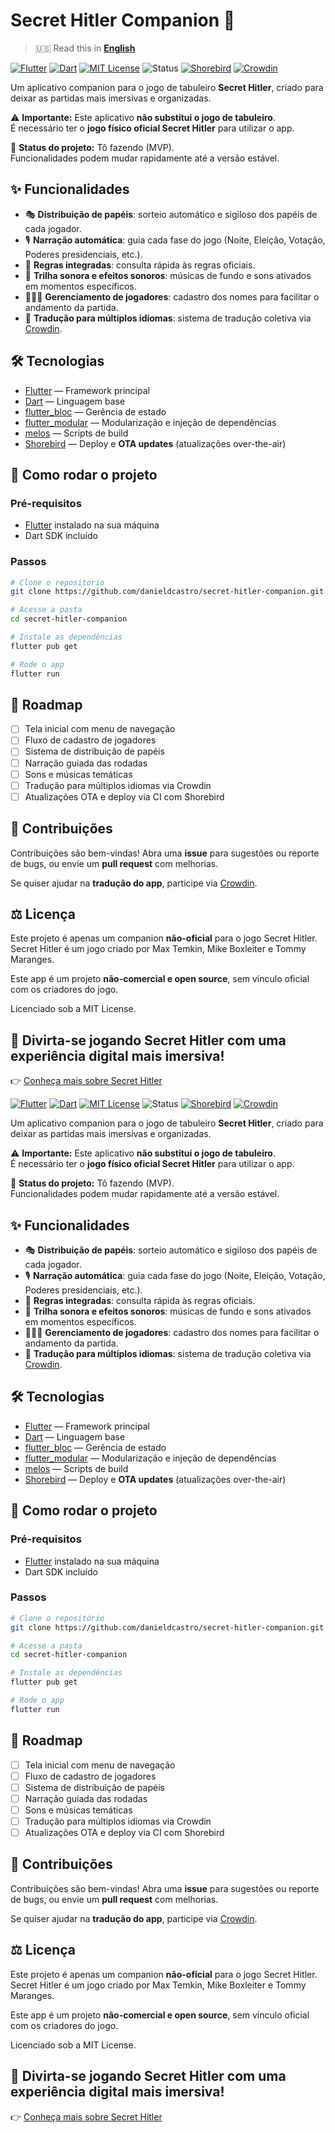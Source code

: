 # Secret Hitler Companion 🥸

> 🇺🇸 Read this in [**English**](README.md)

[![Flutter](https://img.shields.io/badge/Flutter-3.35.3-blue?logo=flutter)](https://flutter.dev/)
[![Dart](https://img.shields.io/badge/Dart-3.9.2-0175C2?logo=dart)](https://dart.dev/)
[![MIT License](https://img.shields.io/badge/licença-MIT-green.svg)](LICENSE)
![Status](https://img.shields.io/badge/status-tô%20fazendo-orange)
[![Shorebird](https://img.shields.io/badge/Shorebird-atualizações%20OTA-00BFA6?logo=bird)](https://shorebird.dev/)
[![Crowdin](https://badges.crowdin.net/badge/light/crowdin-on-dark.png)](https://crowdin.com/project/secret-hitler-companion)

Um aplicativo companion para o jogo de tabuleiro **Secret Hitler**, criado para deixar as partidas mais imersivas e organizadas.  

⚠️ **Importante:** Este aplicativo **não substitui o jogo de tabuleiro**.  
É necessário ter o **jogo físico oficial Secret Hitler** para utilizar o app.  

📌 **Status do projeto:** Tô fazendo (MVP).  
Funcionalidades podem mudar rapidamente até a versão estável.  

## ✨ Funcionalidades

- 🎭 **Distribuição de papéis**: sorteio automático e sigiloso dos papéis de cada jogador.  
- 🎙️ **Narração automática**: guia cada fase do jogo (Noite, Eleição, Votação, Poderes presidenciais, etc.).  
- 📖 **Regras integradas**: consulta rápida às regras oficiais.  
- 🎵 **Trilha sonora e efeitos sonoros**: músicas de fundo e sons ativados em momentos específicos.  
- 🧑‍🤝‍🧑 **Gerenciamento de jogadores**: cadastro dos nomes para facilitar o andamento da partida.  
- 👅 **Tradução para múltiplos idiomas**: sistema de tradução coletiva via [Crowdin](https://crowdin.com/).  

## 🛠️ Tecnologias

- [Flutter](https://flutter.dev/) — Framework principal  
- [Dart](https://dart.dev/) — Linguagem base  
- [flutter_bloc](https://pub.dev/packages/flutter_bloc) — Gerência de estado  
- [flutter_modular](https://pub.dev/packages/flutter_modular) — Modularização e injeção de dependências  
- [melos](https://melos.invertase.dev/) — Scripts de build  
- [Shorebird](https://shorebird.dev/) — Deploy e **OTA updates** (atualizações over-the-air) 

## 🚀 Como rodar o projeto

### Pré-requisitos
- [Flutter](https://flutter.dev/docs/get-started/install) instalado na sua máquina  
- Dart SDK incluído  

### Passos
```bash
# Clone o repositório
git clone https://github.com/danieldcastro/secret-hitler-companion.git

# Acesse a pasta
cd secret-hitler-companion

# Instale as dependências
flutter pub get

# Rode o app
flutter run
````

## 📌 Roadmap

* [ ] Tela inicial com menu de navegação
* [ ] Fluxo de cadastro de jogadores
* [ ] Sistema de distribuição de papéis
* [ ] Narração guiada das rodadas
* [ ] Sons e músicas temáticas
* [ ] Tradução para múltiplos idiomas via Crowdin
* [ ] Atualizações OTA e deploy via CI com Shorebird

## 🤝 Contribuições

Contribuições são bem-vindas!
Abra uma **issue** para sugestões ou reporte de bugs, ou envie um **pull request** com melhorias.

Se quiser ajudar na **tradução do app**, participe via [Crowdin](https://crowdin.com/).

## ⚖️ Licença

Este projeto é apenas um companion **não-oficial** para o jogo Secret Hitler.
Secret Hitler é um jogo criado por Max Temkin, Mike Boxleiter e Tommy Maranges.

Este app é um projeto **não-comercial e open source**, sem vínculo oficial com os criadores do jogo.

Licenciado sob a MIT License.

## 🎲 Divirta-se jogando Secret Hitler com uma experiência digital mais imersiva!

👉 [Conheça mais sobre Secret Hitler](https://www.secrethitler.com/)

[![Flutter](https://img.shields.io/badge/Flutter-3.35.3-blue?logo=flutter)](https://flutter.dev/)
[![Dart](https://img.shields.io/badge/Dart-3.9.2-0175C2?logo=dart)](https://dart.dev/)
[![MIT License](https://img.shields.io/badge/licença-MIT-green.svg)](LICENSE)
![Status](https://img.shields.io/badge/status-tô%20fazendo-orange)
[![Shorebird](https://img.shields.io/badge/Shorebird-atualizações%20OTA-00BFA6?logo=bird)](https://shorebird.dev/)
[![Crowdin](https://badges.crowdin.net/badge/light/crowdin-on-dark.png)](https://crowdin.com/project/secret-hitler-companion)

Um aplicativo companion para o jogo de tabuleiro **Secret Hitler**, criado para deixar as partidas mais imersivas e organizadas.  

⚠️ **Importante:** Este aplicativo **não substitui o jogo de tabuleiro**.  
É necessário ter o **jogo físico oficial Secret Hitler** para utilizar o app.  

📌 **Status do projeto:** Tô fazendo (MVP).  
Funcionalidades podem mudar rapidamente até a versão estável.  

## ✨ Funcionalidades

- 🎭 **Distribuição de papéis**: sorteio automático e sigiloso dos papéis de cada jogador.  
- 🎙️ **Narração automática**: guia cada fase do jogo (Noite, Eleição, Votação, Poderes presidenciais, etc.).  
- 📖 **Regras integradas**: consulta rápida às regras oficiais.  
- 🎵 **Trilha sonora e efeitos sonoros**: músicas de fundo e sons ativados em momentos específicos.  
- 🧑‍🤝‍🧑 **Gerenciamento de jogadores**: cadastro dos nomes para facilitar o andamento da partida.  
- 👅 **Tradução para múltiplos idiomas**: sistema de tradução coletiva via [Crowdin](https://crowdin.com/).  

## 🛠️ Tecnologias

- [Flutter](https://flutter.dev/) — Framework principal  
- [Dart](https://dart.dev/) — Linguagem base  
- [flutter_bloc](https://pub.dev/packages/flutter_bloc) — Gerência de estado  
- [flutter_modular](https://pub.dev/packages/flutter_modular) — Modularização e injeção de dependências  
- [melos](https://melos.invertase.dev/) — Scripts de build  
- [Shorebird](https://shorebird.dev/) — Deploy e **OTA updates** (atualizações over-the-air) 

## 🚀 Como rodar o projeto

### Pré-requisitos
- [Flutter](https://flutter.dev/docs/get-started/install) instalado na sua máquina  
- Dart SDK incluído  

### Passos
```bash
# Clone o repositório
git clone https://github.com/danieldcastro/secret-hitler-companion.git

# Acesse a pasta
cd secret-hitler-companion

# Instale as dependências
flutter pub get

# Rode o app
flutter run
````

## 📌 Roadmap

* [ ] Tela inicial com menu de navegação
* [ ] Fluxo de cadastro de jogadores
* [ ] Sistema de distribuição de papéis
* [ ] Narração guiada das rodadas
* [ ] Sons e músicas temáticas
* [ ] Tradução para múltiplos idiomas via Crowdin
* [ ] Atualizações OTA e deploy via CI com Shorebird

## 🤝 Contribuições

Contribuições são bem-vindas!
Abra uma **issue** para sugestões ou reporte de bugs, ou envie um **pull request** com melhorias.

Se quiser ajudar na **tradução do app**, participe via [Crowdin](https://crowdin.com/).

## ⚖️ Licença

Este projeto é apenas um companion **não-oficial** para o jogo Secret Hitler.
Secret Hitler é um jogo criado por Max Temkin, Mike Boxleiter e Tommy Maranges.

Este app é um projeto **não-comercial e open source**, sem vínculo oficial com os criadores do jogo.

Licenciado sob a MIT License.

## 🎲 Divirta-se jogando Secret Hitler com uma experiência digital mais imersiva!

👉 [Conheça mais sobre Secret Hitler](https://www.secrethitler.com/)
